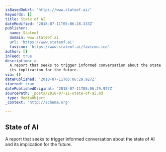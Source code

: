 ```yaml
---
isBasedOnUrl: 'https://www.stateof.ai/'
keywords: []
title: State of AI
dateModified: '2018-07-11T05:06:28.333Z'
publisher:
  name: Stateof
  domain: www.stateof.ai
  url: 'https://www.stateof.ai'
  favicon: 'https://www.stateof.ai/favicon.ico'
author: []
inFeed: true
description: >-
  A report that seeks to trigger informed conversation about the state of AI and
  its implication for the future.
via: {}
datePublished: '2018-07-11T05:06:29.927Z'
starred: true
datePublishedOriginal: '2018-07-11T05:06:29.927Z'
sourcePath: _posts/2018-07-11-state-of-ai.md
_type: MediaObject
_context: 'http://schema.org'

---
```

<article style=""><h1>State of AI</h1><p>A report that seeks to trigger informed conversation about the state of AI and its implication for the future.</p></article>